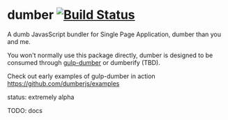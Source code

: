 # dumber [![Build Status](https://travis-ci.org/dumberjs/dumber.svg?branch=master)](https://travis-ci.org/dumberjs/dumber)

A dumb JavasScript bundler for Single Page Application, dumber than you and me.

You won't normally use this package directly, dumber is designed to be consumed through [gulp-dumber](https://github.com/dumberjs/gulp-dumber) or dumberify (TBD).

Check out early examples of gulp-dumber in action https://github.com/dumberjs/examples

status: extremely alpha

TODO: docs
